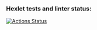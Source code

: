 ### Hexlet tests and linter status:
[![Actions Status](https://github.com/DosMDs/devops-for-programmers-project-lvl1/workflows/hexlet-check/badge.svg)](https://github.com/DosMDs/devops-for-programmers-project-lvl1/actions)